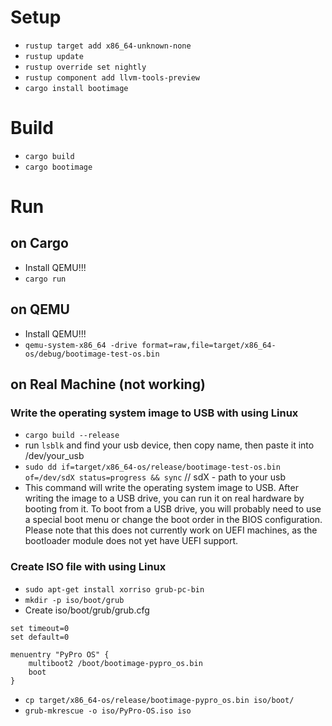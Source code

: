 # Setup

- ```rustup target add x86_64-unknown-none```
- ```rustup update```
- ```rustup override set nightly```
- ```rustup component add llvm-tools-preview```
- ```cargo install bootimage```

# Build

- ```cargo build```
- ```cargo bootimage```

# Run

## on Cargo

- Install QEMU!!!
- ```cargo run```

## on QEMU

- Install QEMU!!!
- ```qemu-system-x86_64 -drive format=raw,file=target/x86_64-os/debug/bootimage-test-os.bin```

## on Real Machine (not working)

### Write the operating system image to USB with using Linux

- ```cargo build --release```
- run ```lsblk``` and find your usb device, then copy name, then paste it into /dev/your_usb
- ```sudo dd if=target/x86_64-os/release/bootimage-test-os.bin of=/dev/sdX status=progress && sync``` // sdX - path to your usb
- This command will write the operating system image to USB. After writing the image to a USB drive, you can run it on real hardware by booting from it. To boot from a USB drive, you will probably need to use a special boot menu or change the boot order in the BIOS configuration. Please note that this does not currently work on UEFI machines, as the bootloader module does not yet have UEFI support.

### Create ISO file with using Linux

- ```sudo apt-get install xorriso grub-pc-bin ```
- ```mkdir -p iso/boot/grub```
- Create iso/boot/grub/grub.cfg

```
set timeout=0
set default=0

menuentry "PyPro OS" {
    multiboot2 /boot/bootimage-pypro_os.bin
    boot
}
```

- ```cp target/x86_64-os/release/bootimage-pypro_os.bin iso/boot/```
- ```grub-mkrescue -o iso/PyPro-OS.iso iso```
